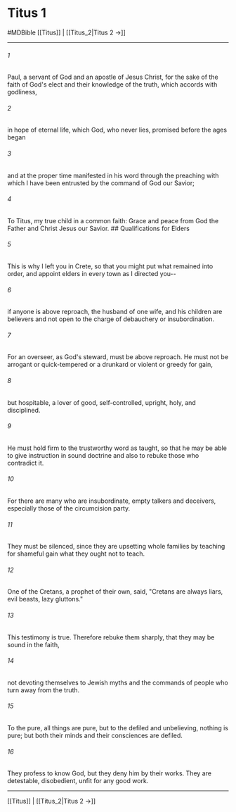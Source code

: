 # Titus 1
#MDBible
[[Titus]] | [[Titus_2|Titus 2 →]]

***

###### 1 

Paul, a servant of God and an apostle of Jesus Christ, for the sake of the faith of God's elect and their knowledge of the truth, which accords with godliness, 

###### 2 

in hope of eternal life, which God, who never lies, promised before the ages began 

###### 3 

and at the proper time manifested in his word through the preaching with which I have been entrusted by the command of God our Savior; 

###### 4 

To Titus, my true child in a common faith: Grace and peace from God the Father and Christ Jesus our Savior. ## Qualifications for Elders 

###### 5 

This is why I left you in Crete, so that you might put what remained into order, and appoint elders in every town as I directed you-- 

###### 6 

if anyone is above reproach, the husband of one wife, and his children are believers and not open to the charge of debauchery or insubordination. 

###### 7 

For an overseer, as God's steward, must be above reproach. He must not be arrogant or quick-tempered or a drunkard or violent or greedy for gain, 

###### 8 

but hospitable, a lover of good, self-controlled, upright, holy, and disciplined. 

###### 9 

He must hold firm to the trustworthy word as taught, so that he may be able to give instruction in sound doctrine and also to rebuke those who contradict it. 

###### 10 

For there are many who are insubordinate, empty talkers and deceivers, especially those of the circumcision party. 

###### 11 

They must be silenced, since they are upsetting whole families by teaching for shameful gain what they ought not to teach. 

###### 12 

One of the Cretans, a prophet of their own, said, "Cretans are always liars, evil beasts, lazy gluttons." 

###### 13 

This testimony is true. Therefore rebuke them sharply, that they may be sound in the faith, 

###### 14 

not devoting themselves to Jewish myths and the commands of people who turn away from the truth. 

###### 15 

To the pure, all things are pure, but to the defiled and unbelieving, nothing is pure; but both their minds and their consciences are defiled. 

###### 16 

They profess to know God, but they deny him by their works. They are detestable, disobedient, unfit for any good work. 

***

[[Titus]] | [[Titus_2|Titus 2 →]]
